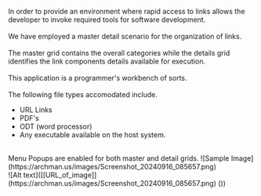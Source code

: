 In order to provide an environment where rapid access to links allows the developer to invoke required tools for software development.<br><br> We have employed a master detail scenario for the organization of links.<br><br>
The master grid contains the overall categories while the details grid identifies the link components details available for execution.<br><br>
This application is a programmer's workbench of sorts.  
<br>The following file types accomodated include.
<ul><li>URL Links</li></li><li>PDF's</li><li>ODT (word processor)</li><li>Any executable available on the host system.</li></ul><br>Menu Popups are enabled for both master and detail grids.
![Sample Image](https://archman.us/images/Screenshot_20240916_085657.png)<br>
![Alt text]([[URL_of_image]](https://archman.us/images/Screenshot_20240916_085657.png)
())

